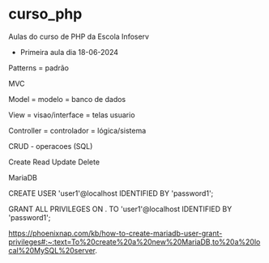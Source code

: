 # curso_php
Aulas do curso de PHP da Escola Infoserv
- Primeira aula dia 18-06-2024



Patterns = padrão


MVC

Model = modelo = banco de dados

View = visao/interface = telas usuario

Controller = controlador = lógica/sistema


CRUD -  operacoes (SQL)

Create
Read
Update
Delete




MariaDB

CREATE USER 'user1'@localhost IDENTIFIED BY 'password1';

GRANT ALL PRIVILEGES ON . TO 'user1'@localhost IDENTIFIED BY 'password1';

https://phoenixnap.com/kb/how-to-create-mariadb-user-grant-privileges#:~:text=To%20create%20a%20new%20MariaDB,to%20a%20local%20MySQL%20server.
